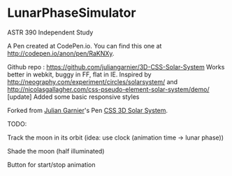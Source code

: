 # LunarPhaseSimulator
ASTR 390 Independent Study

A Pen created at CodePen.io. You can find this one at http://codepen.io/anon/pen/RaKNXy.

 Github repo : https://github.com/juliangarnier/3D-CSS-Solar-System
Works better in webkit, buggy in FF, flat in IE.
Inspired by http://neography.com/experiment/circles/solarsystem/ and http://nicolasgallagher.com/css-pseudo-element-solar-system/demo/
[update] Added some basic responsive styles


Forked from [Julian Garnier](http://codepen.io/juliangarnier/)'s Pen [CSS 3D Solar System](http://codepen.io/juliangarnier/pen/idhuG/).

TODO:

Track the moon in its orbit (idea: use clock (animation time -> lunar phase))

Shade the moon (half illuminated)

Button for start/stop animation
